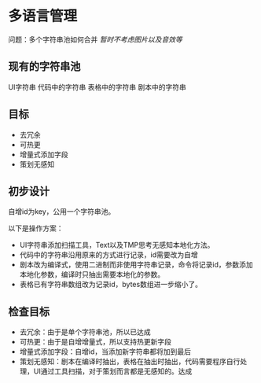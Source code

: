 # 多语言管理

问题：多个字符串池如何合并
*暂时不考虑图片以及音效等*

## 现有的字符串池

UI字符串
代码中的字符串
表格中的字符串
剧本中的字符串

## 目标

* 去冗余
* 可热更
* 增量式添加字段
* 策划无感知

## 初步设计

自增id为key，公用一个字符串池。

以下是操作方案：

* UI字符串添加扫描工具，Text以及TMP思考无感知本地化方法。
* 代码中的字符串沿用原来的方式进行记录，id需要改为自增
* 剧本改为编译式，使用二进制而非使用字符串记录，命令将记录id，参数添加本地化参数，编译时只抽出需要本地化的参数。
* 表格已有字符串数组改为记录id，bytes数组进一步缩小了。

## 检查目标

* 去冗余：由于是单个字符串池，所以已达成
* 可热更：由于是自增增量式，所以支持热更新字段
* 增量式添加字段：自增id，当添加新字符串都将加到最后
* 策划无感知：剧本在编译时抽出，表格在抽出时抽出，代码需要程序自行处理，UI通过工具扫描，对于策划而言都是无感知的。达成